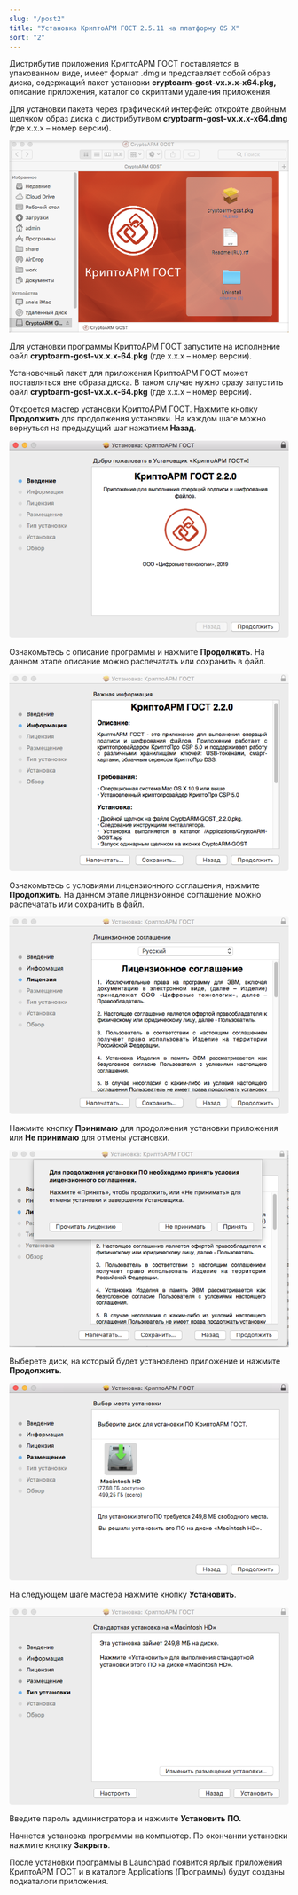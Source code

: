 ```yaml
---
slug: "/post2"
title: "Установка КриптоАРМ ГОСТ 2.5.11	на платформу OS X"
sort: "2"
---
```


Дистрибутив приложения КриптоАРМ ГОСТ поставляется в упакованном виде, имеет
формат .dmg и представляет собой образ диска, содержащий пакет установки
**cryptoarm-gost-vx.x.x-x64.pkg,** описание приложения, каталог со скриптами
удаления приложения.

Для установки пакета через графический интерфейс откройте двойным щелчком образ
диска с дистрибутивом **cryptoarm-gost-vx.x.x-x64.dmg** (где x.x.x – номер
версии).

![install-gost-mac1.png](./images/install-gost-mac1.png "Состав образа диска")

Для установки программы КриптоАРМ ГОСТ запустите на исполнение файл
**cryptoarm-gost-vx.x.x-64.pkg** (где x.x.x – номер версии).

Установочный пакет для приложения КриптоАРМ ГОСТ может поставляться вне образа
диска. В таком случае нужно сразу запустить файл
**cryptoarm-gost-vx.x.x-64.pkg** (где x.x.x – номер версии).

Откроется мастер установки КриптоАРМ ГОСТ. Нажмите кнопку **Продолжить** для
продолжения установки. На каждом шаге можно вернуться на предыдущий шаг нажатием
**Назад**.

![install-gost-mac2.png](./images/install-gost-mac2.png "Начальный шаг мастера установки пакета приложения")

Ознакомьтесь с описание программы и нажмите **Продолжить**. На данном этапе
описание можно распечатать или сохранить в файл.

![install-gost-mac3.png](./images/install-gost-mac3.png "Просмотр информации о программном продукте")

Ознакомьтесь с условиями лицензионного соглашения, нажмите **Продолжить**. На
данном этапе лицензионное соглашение можно распечатать или сохранить в файл.

![install-gost-mac4.png](./images/install-gost-mac4.png "Просмотр информации о лицензии")

Нажмите кнопку **Принимаю** для продолжения установки приложения или **Не
принимаю** для отмены установки.

![install-gost-mac5.png](./images/install-gost-mac5.png "Соглашение с условиями лицензии")

Выберете диск, на который будет установлено приложение и нажмите **Продолжить**.

![install-gost-mac6.png](./images/install-gost-mac6.png "Информация о размещении приложения на жестком диске")

На следующем шаге мастера нажмите кнопку **Установить**.

![install-gost-mac7.png](./images/install-gost-mac7.png "Подтверждение установки на физический носитель")

Введите пароль администратора и нажмите **Установить ПО.**

Начнется установка программы на компьютер. По окончании установки нажмите кнопку
**Закрыть**.

После установки программы в Launchpad появится ярлык приложения КриптоАРМ ГОСТ и
в каталоге Applications (Программы) будут созданы подкаталоги приложения.
